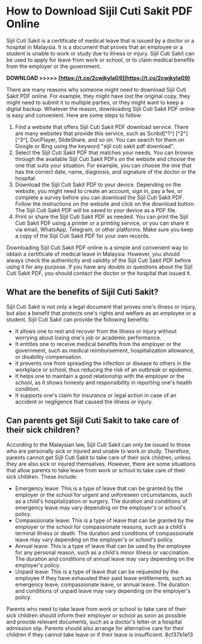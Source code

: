# How to Download Sijil Cuti Sakit PDF Online
 
Sijil Cuti Sakit is a certificate of medical leave that is issued by a doctor or a hospital in Malaysia. It is a document that proves that an employee or a student is unable to work or study due to illness or injury. Sijil Cuti Sakit can be used to apply for leave from work or school, or to claim medical benefits from the employer or the government.
 
**DOWNLOAD >>>>> [https://t.co/2cwjkyIaG9](https://t.co/2cwjkyIaG9)**


 
There are many reasons why someone might need to download Sijil Cuti Sakit PDF online. For example, they might have lost the original copy, they might need to submit it to multiple parties, or they might want to keep a digital backup. Whatever the reason, downloading Sijil Cuti Sakit PDF online is easy and convenient. Here are some steps to follow:
 
1. Find a website that offers Sijil Cuti Sakit PDF download service. There are many websites that provide this service, such as Scribd[^1^] [^2^] [^3^], DocPlayer, SlideShare, and so on. You can search for them on Google or Bing using the keyword "sijil cuti sakit pdf download".
2. Select the Sijil Cuti Sakit PDF that matches your needs. You can browse through the available Sijil Cuti Sakit PDFs on the website and choose the one that suits your situation. For example, you can choose the one that has the correct date, name, diagnosis, and signature of the doctor or the hospital.
3. Download the Sijil Cuti Sakit PDF to your device. Depending on the website, you might need to create an account, sign in, pay a fee, or complete a survey before you can download the Sijil Cuti Sakit PDF. Follow the instructions on the website and click on the download button. The Sijil Cuti Sakit PDF will be saved to your device as a PDF file.
4. Print or share the Sijil Cuti Sakit PDF as needed. You can print the Sijil Cuti Sakit PDF using a printer or a printing service, or you can share it via email, WhatsApp, Telegram, or other platforms. Make sure you keep a copy of the Sijil Cuti Sakit PDF for your own records.

Downloading Sijil Cuti Sakit PDF online is a simple and convenient way to obtain a certificate of medical leave in Malaysia. However, you should always check the authenticity and validity of the Sijil Cuti Sakit PDF before using it for any purpose. If you have any doubts or questions about the Sijil Cuti Sakit PDF, you should contact the doctor or the hospital that issued it.
  
## What are the benefits of Sijil Cuti Sakit?
 
Sijil Cuti Sakit is not only a legal document that proves one's illness or injury, but also a benefit that protects one's rights and welfare as an employee or a student. Sijil Cuti Sakit can provide the following benefits:

- It allows one to rest and recover from the illness or injury without worrying about losing one's job or academic performance.
- It entitles one to receive medical benefits from the employer or the government, such as medical reimbursement, hospitalization allowance, or disability compensation.
- It prevents one from spreading the infection or disease to others in the workplace or school, thus reducing the risk of an outbreak or epidemic.
- It helps one to maintain a good relationship with the employer or the school, as it shows honesty and responsibility in reporting one's health condition.
- It supports one's claim for insurance or legal action in case of an accident or negligence that caused the illness or injury.

## Can parents get Sijil Cuti Sakit to take care of their sick children?
 
According to the Malaysian law, Sijil Cuti Sakit can only be issued to those who are personally sick or injured and unable to work or study. Therefore, parents cannot get Sijil Cuti Sakit to take care of their sick children, unless they are also sick or injured themselves. However, there are some situations that allow parents to take leave from work or school to take care of their sick children. These include:

- Emergency leave: This is a type of leave that can be granted by the employer or the school for urgent and unforeseen circumstances, such as a child's hospitalization or surgery. The duration and conditions of emergency leave may vary depending on the employer's or school's policy.
- Compassionate leave: This is a type of leave that can be granted by the employer or the school for compassionate reasons, such as a child's terminal illness or death. The duration and conditions of compassionate leave may vary depending on the employer's or school's policy.
- Annual leave: This is a type of leave that can be used by the employee for any personal reason, such as a child's minor illness or vaccination. The duration and conditions of annual leave may vary depending on the employer's policy.
- Unpaid leave: This is a type of leave that can be requested by the employee if they have exhausted their paid leave entitlements, such as emergency leave, compassionate leave, or annual leave. The duration and conditions of unpaid leave may vary depending on the employer's policy.

Parents who need to take leave from work or school to take care of their sick children should inform their employer or school as soon as possible and provide relevant documents, such as a doctor's letter or a hospital admission slip. Parents should also arrange for alternative care for their children if they cannot take leave or if their leave is insufficient.
 8cf37b1e13
 

